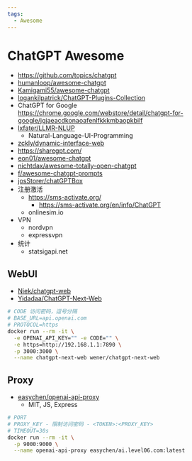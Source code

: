 ```yaml
---
tags:
  - Awesome
---
```


# ChatGPT Awesome

- https://github.com/topics/chatgpt
- [humanloop/awesome-chatgpt](https://github.com/humanloop/awesome-chatgpt)
- [Kamigami55/awesome-chatgpt](https://github.com/Kamigami55/awesome-chatgpt)
- [logankilpatrick/ChatGPT-Plugins-Collection](https://github.com/logankilpatrick/ChatGPT-Plugins-Collection)
- ChatGPT for Google https://chrome.google.com/webstore/detail/chatgpt-for-google/jgjaeacdkonaoafenlfkkkmbaopkbilf
- [lxfater/LLMR-NLUP](https://github.com/lxfater/LLMR-NLUP)
  - Natural-Language-UI-Programming
- [zckly/dynamic-interface-web](https://github.com/zckly/dynamic-interface-web)
- https://sharegpt.com/
- [eon01/awesome-chatgpt](https://github.com/eon01/awesome-chatgpt)
- [nichtdax/awesome-totally-open-chatgpt](https://github.com/nichtdax/awesome-totally-open-chatgpt)
- [f/awesome-chatgpt-prompts](https://github.com/f/awesome-chatgpt-prompts)
- [josStorer/chatGPTBox](https://github.com/josStorer/chatGPTBox)
- 注册激活
  - https://sms-activate.org/
    - https://sms-activate.org/en/info/ChatGPT
  - onlinesim.io
- VPN
  - nordvpn
  - expressvpn
- 统计
  - statsigapi.net

## WebUI

- [Niek/chatgpt-web](https://github.com/Niek/chatgpt-web)
- [Yidadaa/ChatGPT-Next-Web](https://github.com/Yidadaa/ChatGPT-Next-Web)

```bash
# CODE 访问密码，逗号分隔
# BASE_URL=api.openai.com
# PROTOCOL=https
docker run --rm -it \
  -e OPENAI_API_KEY="" -e CODE="" \
  -e https=http://192.168.1.1:7890 \
  -p 3000:3000 \
  --name chatgpt-next-web wener/chatgpt-next-web
```

## Proxy

- [easychen/openai-api-proxy](https://github.com/easychen/openai-api-proxy)
  - MIT, JS, Express

```bash
# PORT
# PROXY_KEY - 限制访问密码 - <TOKEN>:<PROXY_KEY>
# TIMEOUT=30s
docker run --rm -it \
  -p 9000:9000 \
  --name openai-api-proxy easychen/ai.level06.com:latest
```
